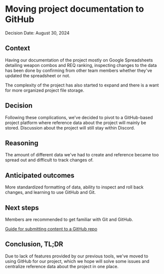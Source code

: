 # Moving project documentation to GitHub

Decision Date: August 30, 2024

## Context

Having our documentation of the project mostly on Google Spreadsheets detailing weapon combos and REQ ranking, inspecting changes to the data has been done by confirming from other team members whether they've updated the spreadsheet or not.

The complexity of the project has also started to expand and there is a want for more organized project file storage.

## Decision

Following these complications, we've decided to pivot to a GitHub-based project platform where reference data about the project will mainly be stored. Discussion about the project will still stay within Discord.

## Reasoning

The amount of different data we've had to create and reference became too spread out and difficult to track changes of.

## Anticipated outcomes

More standardized formatting of data, ability to inspect and roll back changes, and learning to use GitHub and Git.

## Next steps

Members are recommended to get familiar with Git and GitHub.

[Guide for submitting content to a GitHub repo](https://wiki.thescriptersguild.com/main/community/contributing-to-tsg-forge-wiki/submitting-content-to-the-wiki)

## Conclusion, TL;DR

Due to lack of features provided by our previous tools, we've moved to using GitHub for our project, which we hope will solve some issues and centralize reference data about the project in one place.
